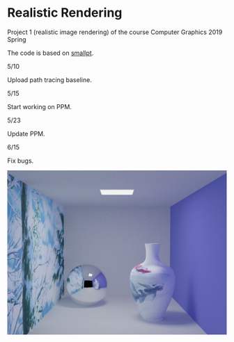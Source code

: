 # Realistic Rendering
Project 1 (realistic image rendering) of the course Computer Graphics 2019 Spring

The code is based on [smallpt](http://www.kevinbeason.com/smallpt/ "smallpt").

5/10

Upload path tracing baseline.

5/15

Start working on PPM.

5/23

Update PPM.

6/15

Fix bugs.

![avatar](https://github.com/RecursionSheep/RealisticRendering/blob/master/results/image.png)

